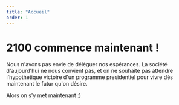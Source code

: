 ```yaml
---
title: "Accueil"
order: 1
---
```

# 2100 commence maintenant !

Nous n'avons pas envie de déléguer nos espérances. La société d'aujourd'hui ne nous convient pas, et on ne souhaite pas attendre l'hypothetique victoire d'un programme presidentiel pour vivre dès maintenant le futur qu'on désire.

Alors on s'y met maintenant :) 